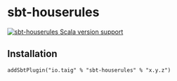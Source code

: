 # sbt-houserules

[![sbt-houserules Scala version support](https://index.scala-lang.org/taig/sbt-houserules/sbt-houserules/latest-by-scala-version.svg?platform=sbt1.0)](https://index.scala-lang.org/taig/sbt-houserules/sbt-houserules)

## Installation

```
addSbtPlugin("io.taig" % "sbt-houserules" % "x.y.z")
```